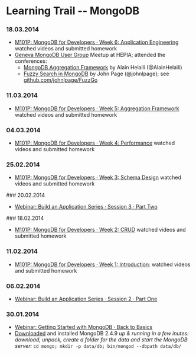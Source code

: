 # Learning Trail -- MongoDB

### 18.03.2014

* [M101P: MongoDB for Developers · Week 6: Application Engineering](course-m101p/week6-app-engineering.md) watched videos and submitted homework
* [Geneva MongoDB User Group](http://genevamug.ch) Meetup at HEPIA; attended the conferences:
  * [MongoDB Aggregation Framework](http://bit.ly/1hxjLWA) by Alain Helaili (@AlainHelaili)
  * [Fuzzy Search in MongoDB](http://bit.ly/1fX1lkn) by John Page (@johnlpage); see [github.com/johnlpage/FuzzGo](https://github.com/johnlpage/FuzzGo)

### 11.03.2014

* [M101P: MongoDB for Developers · Week 5: Aggregation Framework](course-m101p/week5-aggregation-fw.md) watched videos and submitted homework

### 04.03.2014

* [M101P: MongoDB for Developers · Week 4: Performance](course-m101p/week4-performance.md) watched videos and submitted homework

### 25.02.2014

* [M101P: MongoDB for Developers · Week 3: Schema Design](course-m101p/week3-schema.md) watched videos and submitted homework

### 20.02.2014

* [Webinar: Build an Application Series · Session 3 · Part Two](webinar-build-an-app/20140220-build-app-part2-interacting-database.md)

### 18.02.2014

* [M101P: MongoDB for Developers · Week 2: CRUD](course-m101p/week2-crud.md) watched videos and submitted homework

### 11.02.2014

* [M101P: MongoDB for Developers · Week 1: Introduction](course-m101p/week1-introduction.md): watched videos and submitted homework

### 06.02.2014

* [Webinar: Build an Application Series · Session 2 · Part One](webinar-build-an-app/20140206-build-app-part1-getting-started.md)

### 30.01.2014

* [Webinar: Getting Started with MongoDB · Back to Basics](webinar-build-an-app/20140130-getting-started.md)
* [Downloaded](http://www.mongodb.org/downloads) and installed MongoDB 2.4.9 _up & running in a few inutes: download, unpack, create a folder for the data and start the MongoDB server:_ `cd mongo; mkdir -p data/db; bin/mongod --dbpath data/db/`


